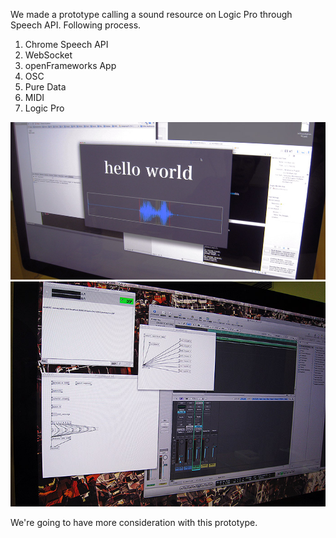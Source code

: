 We made a prototype calling a sound resource on Logic Pro through Speech API. Following process.

1. Chrome Speech API
2. WebSocket
3. openFrameworks App
4. OSC
5. Pure Data
6. MIDI
7. Logic Pro

![Prototyping](../project_images/post4-1.jpg?raw=true "Prototyping")
![Prototyping](../project_images/post4-2.jpg?raw=true "Prototyping")

We're going to have more consideration with this prototype.
